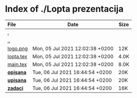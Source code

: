 # Index of ./Lopta prezentacija

File | Date | Size
:--- | --- | ---
[.](.) | |
[..](..) | |
[<span>logo.png</span>](logo.png) | Mon, 05 Jul 2021 12:02:38 +0200 | 12K
[<span>lopta.tex</span>](lopta.tex) | Mon, 05 Jul 2021 12:02:38 +0200 | 4.0K
[<span>main.tex</span>](main.tex) | Mon, 05 Jul 2021 12:02:38 +0200 | 8.0K
[**<span>opisana</span>**](opisana) | Tue, 06 Jul 2021 16:44:54 +0200 | 20K
[**<span>upisana</span>**](upisana) | Tue, 06 Jul 2021 16:44:54 +0200 | 20K
[**<span>zadaci</span>**](zadaci) | Tue, 06 Jul 2021 16:44:54 +0200 | 16K
